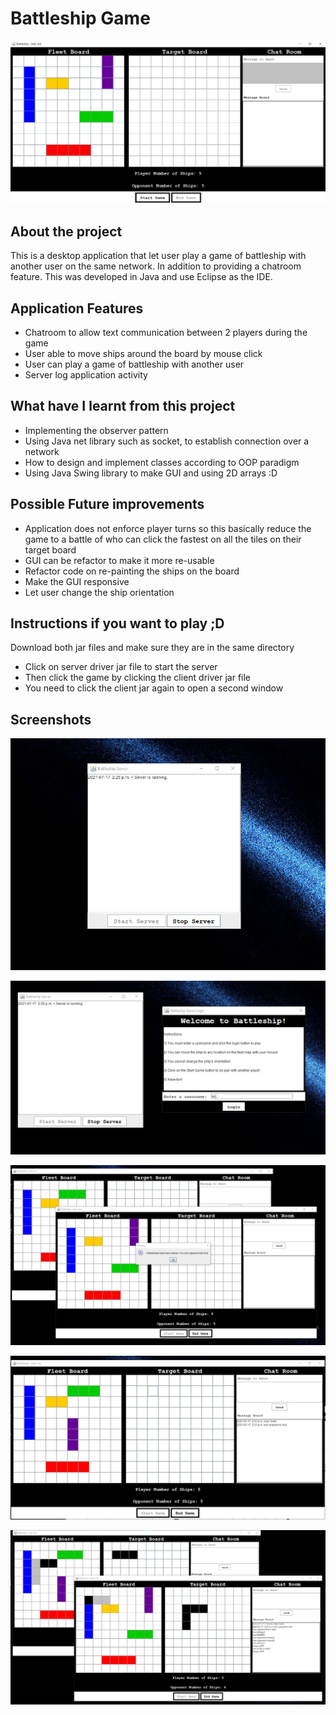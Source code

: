 # Battleship Game
<p align="center">
<img src="./BattleshipScreen.jpg">
</p>

## About the project
This is a desktop application that let user play a game of battleship with another user on the same network. In addition to providing a chatroom feature.
This was developed in Java and use Eclipse as the IDE.

## Application Features
- Chatroom to allow text communication between 2 players during the game
- User able to move ships around the board by mouse click
- User can play a game of battleship with another user
- Server log application activity

## What have I learnt from this project
- Implementing the observer pattern
- Using Java net library such as socket, to establish connection over a network
- How to design and implement classes according to OOP paradigm
- Using Java Swing library to make GUI and using 2D arrays :D

## Possible Future improvements
- Application does not enforce player turns so this basically reduce the game to a battle of who can click the fastest on all the tiles on their target board
- GUI can be refactor to make it more re-usable
- Refactor code on re-painting the ships on the board
- Make the GUI responsive
- Let user change the ship orientation

## Instructions if you want to play ;D
Download both jar files and make sure they are in the same directory
- Click on server driver jar file to start the server
- Then click the game by clicking the client driver jar file
- You need to click the client jar again to open a second window

## Screenshots
<p align="center">
<img src="./BattleshipScreen1.jpg">
</p>
<p align="center">
<img src="./BattleshipScreen2.jpg">
</p>
<p align="center">
<img src="./BattleshipScreen3.jpg">
</p>
<p align="center">
<img src="./BattleshipScreen4.jpg">
</p>
<p align="center">
<img src="./BattleshipScreen5.jpg">
</p>
